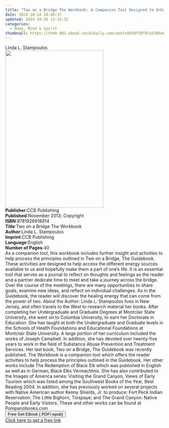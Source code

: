 ```yaml
---
title: "Two on a Bridge The Workbook: A Companion Tool Designed to Enhance Discussions Outlined in the Two on a Bridge Guidebook | Free Book"
date: 2024-10-24 10:49:37
updated: 2024-10-26 12:15:22
categories:
  - Body, Mind & Spirit
thumbnail: https://thmb-001-ebook.techidaily.com/aeefe9d30f50f8fa5386a0b4d789d08654af72154719cdd583bba041f93eca39.jpg
---
```

<main id="book-container">
  <div class="flex flex-col">
    <div class="book-brief flex-1 py-6 px-4 sm:p-6 md:py-10 md:px-8">
      <!-- brief-->
      <div class="book-brief-main">Linda L. Stampoulos</div>
    </div>
    <div
      class="book-meta-info flex-1 grid gap-4 col-start-1 col-end-3 row-start-1 sm:mb-6 sm:grid-cols-4 lg:gap-6 lg:col-start-2 lg:row-end-6 lg:row-span-6 lg:mb-0"
    >
      <div
        class="book-meta-info-left place-content-center mt-4 p-4 text-sm leading-6 col-start-2 col-span-2 dark:text-slate-400"
      >
        <img
          class="w-full h-500 object-cover rounded-lg sm:h-255 sm:col-span-2 lg:col-span-full"
          src="https://img-001-ebook.techidaily.com/0538151f9a4bb5da4ea714f07b081075ef3501bc50475c76164fbb616e21b7dc.jpg"
          alt=""
          width="312"
          height="500"
        />
      </div>
      <div
        class="book-meta-info-right mt-2 col-start-1 row-start-2 col-span-3 self-center"
      >
        <!-- meta data  -->
        <div class="flex flex-col px-4 md:px-8">
          <div class="flex-1">
            <strong>Publisher</strong>:<span class="px-2">CCB Publishing</span>
          </div>
          <div class="flex-1">
            <strong>Published</strong>:<span class="px-2"
              >November 2013; Copyright</span
            >
          </div>
          <div class="flex-1">
            <strong>ISBN</strong>:<span class="px-2">9781926918914</span>
          </div>
          <div class="flex-1">
            <strong>Title</strong>:<span class="px-2"
              >Two on a Bridge The Workbook</span
            >
          </div>
          <div class="flex-1">
            <strong>Author</strong>:<span class="px-2"
              >Linda L. Stampoulos</span
            >
          </div>
          <div class="flex-1">
            <strong>Imprint</strong>:<span class="px-2">CCB Publishing</span>
          </div>
          <div class="flex-1">
            <strong>Language</strong>:<span class="px-2">English</span>
          </div>
          <div class="flex-1">
            <strong>Number of Pages</strong>:<span class="px-2">40</span>
          </div>
        </div>
      </div>
    </div>
    <div class="book-description flex-1 py-6 px-4 sm:p-6 md:py-10 md:px-8">
      <div class="book-description-main">
        <div accordion-content="" id="description">
          As a companion tool, this workbook includes further insight and
          activities to help process the principles outlined in Two on a Bridge,
          The Guidebook. These activities are designed to help access the
          different energy sources available to us and hopefully make them a
          part of one’s life. It is an essential tool that serves as a journal
          to reflect on thoughts and feelings as the reader and a partner
          dedicate time to meet and take a journey across the bridge. Over the
          course of the meetings, there are many opportunities to share goals,
          examine new ideas, and reflect on individual challenges. As in the
          Guidebook, the reader will discover the healing energy that can come
          from the power of two. About the Author: Linda L. Stampoulos lives in
          New Jersey, and often travels to the West to research material her
          books. After completing her Undergraduate and Graduate Degrees at
          Montclair State University, she went on to Columbia University, to
          earn her Doctorate in Education. She has taught at both the
          Undergraduate and Graduate levels in the Schools of Health Foundations
          and Educational Foundations at Montclair State University. A large
          portion of her curriculum included the works of Joseph Campbell. In
          addition, she has devoted over twenty-five years to work in the field
          of Substance Abuse Prevention and Treatment Services. Her last book,
          Two on a Bridge, The Guidebook was recently published. The Workbook is
          a companion tool which offers the reader activities to help process
          the principles outlined in the Guidebook. Her other works include The
          Redemption of Black Elk which was published in English as well as in
          German, Black Elks Vermachtnis. She has also contributed to the Images
          of America series: Visiting the Grand Canyon, Views of Early Tourism
          which was listed among the Southwest Books of the Year, Best Reading
          2004. In addition, she has previously worked on several projects with
          Native American author Kenny Shields, Jr. to produce: Fort Peck Indian
          Reservation; The Little Bighorn, Tiospaye; and The Grand Canyon:
          Native People and Early Visitors. These and other works can be found
          at Pompanobooks.com
        </div>
        <div class="accordion-fader"></div>
      </div>
    </div>
    <div class="book-excerpts flex-1 py-6 px-4 sm:p-6 md:py-10 md:px-8"></div>
    <div
      class="book-about-author flex-1 py-6 px-4 sm:p-6 md:py-10 md:px-8"
    ></div>
    <div class="book-free-get flex-1 py-6 px-4 sm:p-6 md:py-10 md:px-8">
      <button
        id="btn-free-get"
        class="bg-blue-500 hover:bg-blue-700 text-white font-bold py-2 px-4 rounded"
      >
        Free Get EBook (.PDF/.epub)
      </button>
      <div id="countdown-display" class="px-2 text-lg mt-2"></div>
      <a
        id="free-link"
        class="hidden bg-blue-500 hover:bg-blue-700 text-white font-bold py-2 px-4 rounded"
        href="https://www.ebooks.com/en-us/book/209669438/two-on-a-bridge-the-workbook-a-companion-tool-designed-to-enhance-discussions-outlined-in-the-two-on-a-bridge-guidebook/linda-l-stampoulos/"
        target="_blank"
        >Click here to get a free link</a
      >
    </div>
    <script>
      let countdownTime = 0;
      let countdownInterval = null;
      document
        .getElementById('btn-free-get')
        .addEventListener('click', startCountdown);
      function startCountdown() {
        countdownTime = new Date().getTime() + 60000 * 3;
        countdownInterval = setInterval(updateCountdown, 1000);
        document.getElementById('btn-free-get').disabled = true;
        document
          .getElementById('btn-free-get')
          .classList.add('bg-gray-500', 'cursor-not-allowed');
      }
      function updateCountdown() {
        let currentTime = new Date().getTime();
        let timeLeft = countdownTime - currentTime;
        let secondsLeft = Math.floor(timeLeft / 1000);
        document.getElementById('countdown-display').innerHTML =
          `Remaining time: ${secondsLeft} seconds.`;
        if (secondsLeft <= 0) {
          clearInterval(countdownInterval);
          document.getElementById('btn-free-get').classList.add('hidden');
          document.getElementById('free-link').classList.remove('hidden');
          document.getElementById('countdown-display').innerHTML = '';
        }
      }
    </script>
  </div>
</main>

